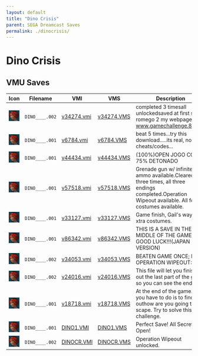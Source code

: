 ```yaml
---
layout: default
title: "Dino Crisis"
parent: SEGA Dreamcast Saves
permalink: ./dinocrisis/
---
```

# Dino Crisis

## VMU Saves

| Icon | Filename | VMI | VMS | Description |
|------|----------|-----|-----|-------------|
| ![Dino Crisis](../icons/DINO____.002.GIF) | `DINO____.002` | [v34274.vmi](v34274.vmi) | [v34274.VMS](v34274.VMS) | completed 3 timesall unlockedsaved at first save romego 2 my webpage---www.gamechallenge.8m.net  |
| ![Dino Crisis](../icons/DINO____.001.GIF) | `DINO____.001` | [v6784.vmi](v6784.vmi) | [v6784.VMS](v6784.VMS) | beat 5 times...try this download.....its real, no cheats/codes...  |
| ![Dino Crisis](../icons/DINO____.001.GIF) | `DINO____.001` | [v44434.vmi](v44434.vmi) | [v44434.VMS](v44434.VMS) | (100%)OPEN JOGO COM 75% DETONADO  |
| ![Dino Crisis](../icons/DINO____.001.GIF) | `DINO____.001` | [v57518.vmi](v57518.vmi) | [v57518.VMS](v57518.VMS) | Grenade gun w/ infinite ammo available.Cleared three times, all three endings completed.Operation Wipeout available. All four costumes available.  |
| ![Dino Crisis](../icons/DINO____.001.GIF) | `DINO____.001` | [v33127.vmi](v33127.vmi) | [v33127.VMS](v33127.VMS) | Game finish, Gail's way.  Two xtra costumes.    |
| ![Dino Crisis](../icons/DINO____.001.GIF) | `DINO____.001` | [v86342.vmi](v86342.vmi) | [v86342.VMS](v86342.VMS) | THIS IS A SAVE IN THE MIDDLE OF THE GAME . GOOD LUCK!!!(JAPAN VERSION)  |
| ![Dino Crisis](../icons/DINO____.002.GIF) | `DINO____.002` | [v34053.vmi](v34053.vmi) | [v34053.VMS](v34053.VMS) | BEATEN GAME ONCE; HAS OPERATION WIPEOUT:  |
| ![Dino Crisis](../icons/DINO____.002.GIF) | `DINO____.002` | [v24016.vmi](v24016.vmi) | [v24016.VMS](v24016.VMS) | This file will let you finish out the last part of the game so you can see the ending.  |
| ![Dino Crisis](../icons/DINO____.001.GIF) | `DINO____.001` | [v18718.vmi](v18718.vmi) | [v18718.VMS](v18718.VMS) | At the end of the game. All you have to do is to find outhow are you going to scape. Try to solve this last challenge.  |
| ![Dino Crisis](../icons/DINO____.001.GIF) | `DINO____.001` | [DINO1.VMI](DINO1.VMI) | [DINO1.VMS](DINO1.VMS) | Perfect Save! All Secret Open! |
| ![Dino Crisis](../icons/DINO____.002.GIF) | `DINO____.002` | [DINOCR.VMI](DINOCR.VMI) | [DINOCR.VMS](DINOCR.VMS) | Operation Wipeout unlocked. |
